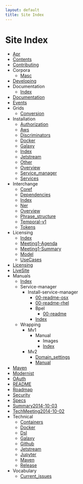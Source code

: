```yaml
---
layout: default
title: Site Index
---
```


# Site Index

- [Apr](/apr)
- [Contents](/Contents)
- [Contributing](/Contributing)
- Corpora
  - [Masc](/corpora/masc)
- [Developing](/Developing)
- Documentation
  - [Index](/documentation/index)
- [Documentation](/Documentation)
- [Events](/Events)
- Grids
  - [Conversion](/grids/conversion)
- Installation
  - [Authorization](/installation/authorization)
  - [Aws](/installation/aws)
  - [Discriminators](/installation/discriminators)
  - [Docker](/installation/docker)
  - [Galaxy](/installation/galaxy)
  - [Index](/installation/index)
  - [Jetstream](/installation/jetstream)
  - [Other](/installation/other)
  - [Overview](/installation/overview)
  - [Service_manager](/installation/service_manager)
  - [Services](/installation/services)
- Interchange
  - [Coref](/interchange/coref)
  - [Dependencies](/interchange/dependencies)
  - [Index](/interchange/index)
  - [Ner](/interchange/ner)
  - [Overview](/interchange/overview)
  - [Phrase_structure](/interchange/phrase_structure)
  - [Temporal-v1](/interchange/temporal-v1)
  - [Tokens](/interchange/tokens)
- Licensing
  - [Index](/licensing/index)
  - [Meeting1-Agenda](/licensing/Meeting1-Agenda)
  - [Meeting1-Summary](/licensing/Meeting1-Summary)
  - [Model](/licensing/model)
  - [UseCases](/licensing/UseCases)
- [Licensing](/Licensing)
- [LiveSite](/LiveSite)
- Manuals
  - [Index](/manuals/index)
  - Service-manager
    - Install-service-manager
      - [00-readme-osx](/manuals/service-manager/install-service-manager/00-readme-osx)
      - [00-readme-rhel](/manuals/service-manager/install-service-manager/00-readme-rhel)
      - Bpel
        - [00-readme](/manuals/service-manager/install-service-manager/bpel/00-readme)
      - [Index](/manuals/service-manager/install-service-manager/index)
  - Wrapping
    - Mv1
      - Manual
        - Images
        - [Index](/manuals/wrapping/mv1/manual/index)
    - Mv2
      - [Domain_settings](/manuals/wrapping/mv2/domain_settings)
      - [Manual](/manuals/wrapping/mv2/manual)
- [Maven](/Maven)
- [Modernist](/Modernist)
- [OAuth](/OAuth)
- [README](/README)
- [Roadmap](/Roadmap)
- [Security](/Security)
- [Specs](/specs)
- [Summary2014-10-03](/Summary2014-10-03)
- [TechMeeting2014-10-02](/TechMeeting2014-10-02)
- Technical
  - [Containers](/technical/containers)
  - [Docker](/technical/docker)
  - [Dsl](/technical/dsl)
  - [Galaxy](/technical/galaxy)
  - [Github](/technical/github)
  - [Jetstream](/technical/jetstream)
  - [Jupyter](/technical/jupyter)
  - [Maven](/technical/Maven)
  - [Release](/technical/release)
- Vocabulary
  - [Current_issues](/vocabulary/current_issues)
